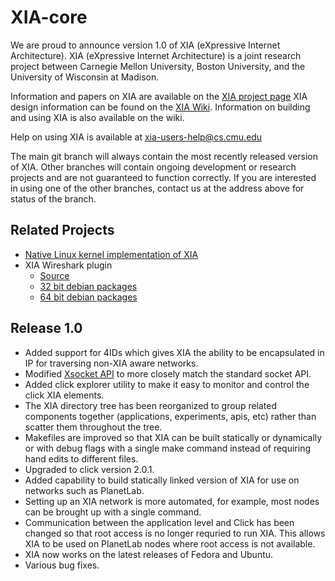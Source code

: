 XIA-core
=======

We are proud to announce version 1.0 of XIA (eXpressive Internet Architecture). XIA (eXpressive Internet Architecture) is a joint research project between Carnegie Mellon University, Boston University, and the University of Wisconsin at Madison. 

Information and papers on XIA are available on the [XIA project page](http://cs.cmu.edu/~xia)
XIA design information can be found on the [XIA Wiki](https://github.com/XIA-Project/xia-core/wiki). Information on building and using XIA is also available on the wiki.

Help on using XIA is available at <xia-users-help@cs.cmu.edu>

The main git branch will always contain the most recently released version of XIA. Other branches will contain ongoing development or research projects and are not guaranteed to function correctly. If you are interested in using one of the other branches, contact us at the address above for status of the branch.

Related Projects
----------------
- [Native Linux kernel implementation of XIA](https://github.com/AltraMayor/XIA-for-Linux)
- XIA Wireshark plugin
  * [Source](https://github.com/cjdoucette/wireshark-xia)
  * [32 bit debian packages](https://github.com/cjdoucette/wireshark-xia-pkg-i386)
  * [64 bit debian packages](https://github.com/cjdoucette/wireshark-xia-pkg)


Release 1.0
----------------
* Added support for 4IDs which gives XIA the ability to be encapsulated in IP for traversing non-XIA aware networks.
* Modified [Xsocket API](http://cs.cmu.edu/~xia/api/c) to more closely match the standard socket API.
* Added click explorer utility to make it easy to monitor and control the click XIA elements.
* The XIA directory tree has been reorganized to group related components together (applications, experiments, apis, etc) rather than scatter them throughout the tree.
* Makefiles are improved so that XIA can be built statically or dynamically or with debug flags with a single make command instead of requiring hand edits to different files.
* Upgraded to click version 2.0.1.
* Added capability to build statically linked version of XIA for use on networks such as PlanetLab.
* Setting up an XIA network is more automated, for example, most nodes can be brought up with a single command.
* Communication between the application level and Click has been changed so that root access is no longer requried to run XIA. This allows XIA to be used on PlanetLab nodes where root access is not available.
* XIA now works on the latest releases of Fedora and Ubuntu.
* Various bug fixes.

